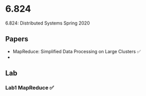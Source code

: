 # 6.824
6.824: Distributed Systems Spring 2020

## Papers

- MapReduce: Simplified Data Processing on Large Clusters ✅
- 

## Lab
### Lab1 MapReduce ✅